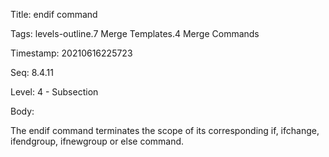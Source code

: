Title:  endif command

Tags:   levels-outline.7 Merge Templates.4 Merge Commands

Timestamp: 20210616225723

Seq:    8.4.11

Level:  4 - Subsection

Body: 

The endif command terminates the scope of its corresponding if, ifchange, ifendgroup, ifnewgroup or else command.


